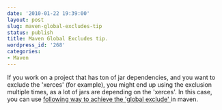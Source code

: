 ```yaml
---
date: '2010-01-22 19:39:00'
layout: post
slug: maven-global-excludes-tip
status: publish
title: Maven Global Excludes tip.
wordpress_id: '268'
categories:
- Maven
---
```


If you work on a project that has ton of jar dependencies, and you want to exclude the 'xerces' (for example), you might end up using the exclusion multiple times, as a lot of jars are depending on the 'xerces'. In this case, you can use [following way to achieve the 'global exclude' ](http://jlorenzen.blogspot.com/2009/06/maven-global-excludes.html)in maven.

